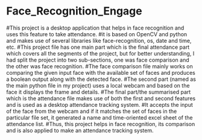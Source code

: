 # Face_Recognition_Engage
#This project is a desktop application that helps in face recognition and uses this feature to take attendance.
#it is based on OpenCV and python and makes use of several libraries like face-recognition, os, date and time, etc.
#This project file has one main part which is the final attendance part which covers all the segments of the project, but for better understanding, I had split the project into two sub-sections, one was face comparison and the other was face recognition.
#The face comparison file mainly works on comparing the given input face with the available set of faces and produces a boolean output along with the detected face.
#The second part (named as the main python file in my project) uses a local webcam and based on the face it displays the frame and details.
#The final part/the summarised part which is the attendance file makes use of both the first and second features and is used as a desktop attendance tracking system.
#It accepts the input of the face from the webcam and if it matches the set of faces in the particular file set, it generated a name and time-oriented excel sheet of the attendance list.
#Thus, this project helps in face recognition, its comparison and is also applied to make an attendance tracking system.
